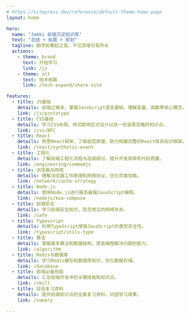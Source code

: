 ```yaml
---
# https://vitepress.dev/reference/default-theme-home-page
layout: home

hero:
  name: "Jamki 前端沉淀知识库"
  text: "总结 + 拓展 + 规划"
  tagline: 勤学如春起之苗，不见其增日有所长
  actions:
    - theme: brand
      text: 开始学习
      link: /js
    - theme: alt
      text: 技术拓展
      link: /tech-expand/share-site

features:
  - title: JS基础
    details: 前端之根本，掌握JavaScript语言基础，理解变量、函数等核心概念。
    link: /js/prototype
  - title: CSS基础
    details: 学习CSS布局、样式和响应式设计以及一些容易忽略的知识点。
    link: /css/BFC
  - title: React
    details: 熟悉React框架，了解底层原理，助力构建完整的React体系知识框架。
    link: /react/synthetic-event
  - title: 工程化
    details: 了解前端工程化流程与组成部分，提升开发效率和代码质量。
    link: /engineering/commomjs
  - title: 浏览器与网络
    details: 理解浏览器工作原理和网络协议，优化页面加载。
    link: /network/cache-strategy
  - title: Node.js
    details: 使用Node.js进行服务器端JavaScript编程。
    link: /nodejs/koa-compose
  - title: 前端安全
    details: 学习前端安全知识，防范常见的网络攻击。
    link: /safe
  - title: Typescript
    details: 利用TypeScript增强JavaScript的类型安全性。
    link: /typescript/utils-type
  - title: 算法
    details: 掌握基本算法和数据结构，提高编程解决问题的能力。
    link: /algorithm
  - title: Redis与数据库
    details: 学习Redis缓存和数据库知识，优化数据存储。
    link: /database
  - title: 前端必备技能
    details: 汇总前端开发中的关键技能和知识点。
    link: /skill
  - title: 综合复习资料
    details: 提供前端知识点的全面复习资料，巩固学习成果。
    link: /sumary

---
```


